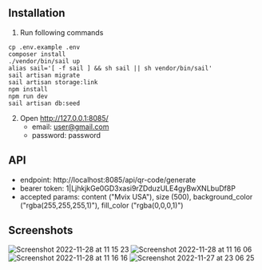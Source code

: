 ## Installation
1. Run following commands
```
cp .env.example .env
composer install
./vendor/bin/sail up
alias sail='[ -f sail ] && sh sail || sh vendor/bin/sail'
sail artisan migrate
sail artisan storage:link
npm install
npm run dev
sail artisan db:seed 
```
2. Open http://127.0.0.1:8085/
    - email: user@gmail.com
    - password: password

## API
- endpoint: http://localhost:8085/api/qr-code/generate
- bearer token: 1|LjhkjkGe0GD3xasi9rZDduzULE4gyBwXNLbuDf8P
- accepted params: content ("Mvix USA"), size (500), background_color ("rgba(255,255,255,1)"), fill_color ("rgba(0,0,0,1)")

## Screenshots
![Screenshot 2022-11-28 at 11 15 23](https://user-images.githubusercontent.com/88434147/204199501-37c93ab6-a27f-48f3-a71a-8aceaa8b3aa3.png)
![Screenshot 2022-11-28 at 11 16 06](https://user-images.githubusercontent.com/88434147/204199509-e8278c9e-41d5-444a-af87-2fea95067300.png)
![Screenshot 2022-11-28 at 11 16 16](https://user-images.githubusercontent.com/88434147/204199513-3739e6bd-ed25-4bc1-8cf6-5f53e7d9de4f.png)
![Screenshot 2022-11-27 at 23 06 25](https://user-images.githubusercontent.com/88434147/204149641-e5e06a88-c1dc-4296-94e7-e0fdc32fe585.png)

